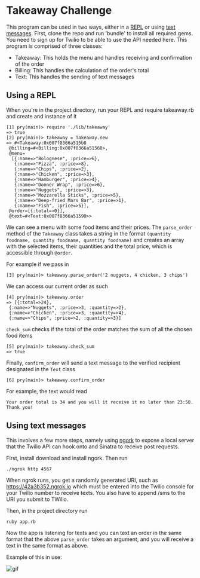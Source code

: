Takeaway Challenge
==================

This program can be used in two ways, either in a [REPL](#repl) or using [text messages](#text-messages). First, clone the repo and run 'bundle' to install all required gems. You need to sign up for Twilio to be able to use the API needed here. This program is comprised of three classes:

- Takeaway: This holds the menu and handles receiving and confirmation of the order
- Billing: This handles the calculation of the order's total
- Text: This handles the sending of text messages 

<a name="repl">Using a REPL</a>
-------
When you're in the project directory, run your REPL and require takeaway.rb and create and instance of it

``` 
[1] pry(main)> require './lib/takeaway'
=> true
[2] pry(main)> takeaway = Takeaway.new
=> #<Takeaway:0x007f8366a515b8
 @billing=#<Billing:0x007f8366a51568>,
 @menu=
  [{:name=>"Bolognese", :price=>6},
   {:name=>"Pizza", :price=>8},
   {:name=>"Chips", :price=>2},
   {:name=>"Chicken", :price=>3},
   {:name=>"Hamburger", :price=>4},
   {:name=>"Donner Wrap", :price=>6},
   {:name=>"Nuggets", :price=>3},
   {:name=>"Mozzarella Sticks", :price=>5},
   {:name=>"Deep-fried Mars Bar", :price=>1},
   {:name=>"Fish", :price=>5}],
 @order=[{:total=>0}],
 @text=#<Text:0x007f8366a51590>>
```
We can see a menu with some food items and their prices.
The `parse_order` method of the `Takeaway` class takes a string in the format `(quantity foodname, quantity foodname, quantity foodname)` and creates an array with the selected items, their quantities and the total price, which is accessible through `@order`.

For example if we pass in
```
[3] pry(main)> takeaway.parse_order('2 nuggets, 4 chicken, 3 chips')
```
We can access our current order as such
```
[4] pry(main)> takeaway.order
=> [{:total=>24},
 {:name=>"Nuggets", :price=>3, :quantity=>2},
 {:name=>"Chicken", :price=>3, :quantity=>4},
 {:name=>"Chips", :price=>2, :quantity=>3}]
```
`check_sum` checks if the total of the order matches the sum of all the chosen food items
```
[5] pry(main)> takeaway.check_sum
=> true
```
Finally, `confirm_order` will send a text message to the verified recipient designated in the `Text` class
```
[6] pry(main)> takeaway.confirm_order
```
For example, the text would read
```
Your order total is 34 and you will it receive it no later than 23:50. Thank you!
```
<a name="text-messages">Using text messages</a>
-------
This involves a few more steps, namely using [ngork](https://ngrok.com/) to expose a local server that the Twilio API can hook onto and Sinatra to receive post requests.

First, install download and install ngork. Then run
```
./ngrok http 4567
```
When ngrok runs, you get a randomly generated URI, such as https://42a3b352.ngrok.io which must be entered into the Twilio console for your Twilio number to receive texts. You also have to append /sms to the URI you submit to TWilio.

Then, in the project directory run
```
ruby app.rb
```
Now the app is listening for texts and you can text an order in the same format that the above `parse_order` takes an argument, and you will receive a text in the same format as above.

Example of this in use:

![gif](https://thumbs.gfycat.com/CostlyDeafeningJohndory-size_restricted.gif)